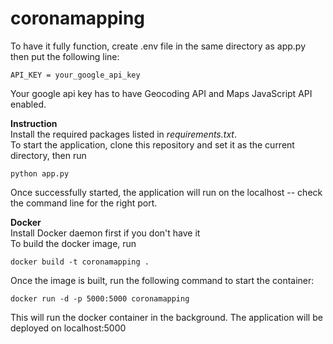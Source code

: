 # coronamapping

To have it fully function, create .env file in the same directory as app.py then put the following line: <br>
```
API_KEY = your_google_api_key
```
Your google api key has to have Geocoding API and Maps JavaScript API enabled. <br>

<strong>Instruction</strong><br>
Install the required packages listed in <i>requirements.txt</i>.</br>
To start the application, clone this repository and set it as the current directory, then run<br>
```
python app.py
```
Once successfully started, the application will run on the localhost -- check the command line for the right port. <br>

<strong>Docker</strong><br>
Install Docker daemon first if you don't have it <br>
To build the docker image, run<br>
```
docker build -t coronamapping .
```
Once the image is built, run the following command to start the container:<br>
```
docker run -d -p 5000:5000 coronamapping
```
This will run the docker container in the background. The application will be deployed on localhost:5000
